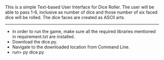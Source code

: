 This is a simple Text-based User Interface for Dice Roller.
The user will be able to pass 1-6, inclusive as number of dice
and those number of six faced dice will be rolled.
The dice faces are created as ASCII arts.

****************************************************************************
* In order to run the game, make sure all the required libraries mentioned in
requirement.txt are installed.
* Download the dice.py.
* Navigate to the downloaded location from Command Line.
* run> py dice.py
